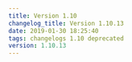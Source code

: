 ```yaml
---
title: Version 1.10
changelog_title: Version 1.10.13
date: 2019-01-30 18:25:40 
tags: changelogs 1.10 deprecated
version: 1.10.13
---
```

<script src="https://gist.github.com/spinnaker-release/8c6e6abe2a0016b823b900523e82cba1.js"/>